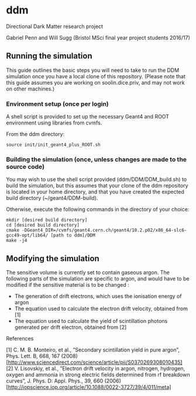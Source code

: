 # ddm
Directional Dark Matter research project

Gabriel Penn and Will Sugg (Bristol MSci final year project students 2016/17)

## Running the simulation
This guide outlines the basic steps you will need to take to run the DDM simulation once you have a local clone of this repository. (Please note that this guide assumes you are working on soolin.dice.priv, and may not work on other machines.)

### Environment setup (once per login)

A shell script is provided to set up the necessary Geant4 and ROOT environment using libraries from cvmfs.

From the ddm directory:
```
source init/init_geant4_plus_ROOT.sh
```

### Building the simulation (once, unless changes are made to the source code)

You may wish to use the shell script provided (ddm/DDM/DDM_build.sh) to build the simulation, but this assumes that your clone of the ddm repository is located in your home directory, and that you have created the expected build directory (~/geant4/DDM-build).

Otherwise, execute the following commands in the directory of your choice:

```
mkdir [desired build directory]
cd [desired build directory]
cmake -DGeant4_DIR=/cvmfs/geant4.cern.ch/geant4/10.2.p02/x86_64-slc6-gcc49-opt/lib64/ [path to ddm]/DDM
make -j4
```


## Modifying the simulation

The sensitive volume is currently set to contain gaseous argon. The following parts of the simulation are specific to argon, and would have to be modified if the sensitive material is to be changed :

  - The generation of drift electrons, which uses the ionisation energy of argon
  - The equation used to calculate the electron drift velocity, obtained from [1]
  - The equation used to calculate the yield of scintillation photons generated per drift electron, obtained from [2]

References

[1] C. M. B. Monteiro, et al., ”Secondary scintillation yield in pure argon”, Phys. Lett. B, 668, 167 (2008)  
		[http://www.sciencedirect.com/science/article/pii/S0370269308010435]  
[2] V. Lisovskiy, et al., ”Electron drift velocity in argon, nitrogen, hydrogen, oxygen and ammonia in strong electric fields determined from rf breakdown curves”, J. Phys. D: Appl. Phys., 39, 660 (2006)
		[http://iopscience.iop.org/article/10.1088/0022-3727/39/4/011/meta]
